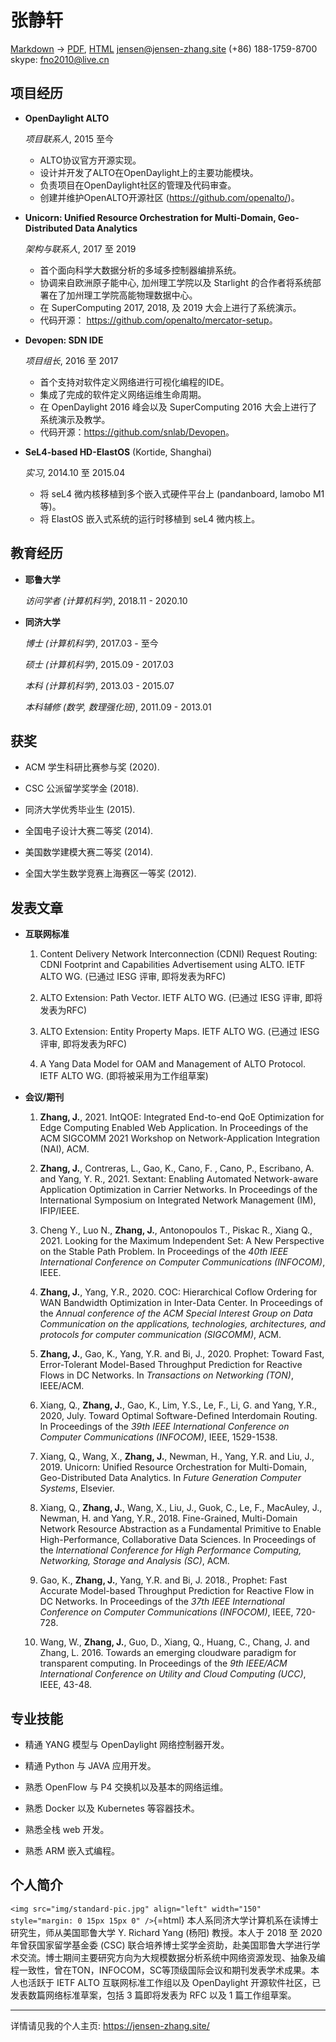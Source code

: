 张静轩
=======================

[Markdown](https://jensen-zhang.site/resume/resume-cn.md) -> [PDF](https://jensen-zhang.site/resume/resume-cn.pdf), [HTML](https://jensen-zhang.site/resume/resume-cn.html)
jensen@jensen-zhang.site
(+86) 188-1759-8700
skype: fno2010@live.cn


项目经历
------------------

*   **OpenDaylight ALTO**

    *项目联系人*, 2015 至今

	*   ALTO协议官方开源实现。
	*   设计并开发了ALTO在OpenDaylight上的主要功能模块。
    *   负责项目在OpenDaylight社区的管理及代码审查。
    *   创建并维护OpenALTO开源社区 (<https://github.com/openalto/>)。

*   **Unicorn: Unified Resource Orchestration for Multi-Domain, Geo-Distributed Data Analytics**

    *架构与联系人*, 2017 至 2019

	*   首个面向科学大数据分析的多域多控制器编排系统。
	*   协调来自欧洲原子能中心, 加州理工学院以及 Starlight 的合作者将系统部署在了加州理工学院高能物理数据中心。
    *   在 SuperComputing 2017, 2018, 及 2019 大会上进行了系统演示。
    *   代码开源： <https://github.com/openalto/mercator-setup>。

*   **Devopen: SDN IDE**

    *项目组长*, 2016 至 2017

	*   首个支持对软件定义网络进行可视化编程的IDE。
    *   集成了完成的软件定义网络运维生命周期。
	*   在 OpenDaylight 2016 峰会以及 SuperComputing 2016 大会上进行了系统演示及教学。
    *   代码开源：<https://github.com/snlab/Devopen>。

*   **SeL4-based HD-ElastOS** (Kortide, Shanghai)

    *实习*, 2014.10 至 2015.04

    *   将 seL4 微内核移植到多个嵌入式硬件平台上 (pandanboard, lamobo M1 等)。
    *   将 ElastOS 嵌入式系统的运行时移植到 seL4 微内核上。


教育经历
---------

*   **耶鲁大学**

    *访问学者 (计算机科学)*, 2018.11 - 2020.10

*   **同济大学**

    *博士 (计算机科学)*, 2017.03 - 至今

    *硕士 (计算机科学)*, 2015.09 - 2017.03

    *本科 (计算机科学)*, 2013.03 - 2015.07

    *本科辅修 (数学, 数理强化班)*, 2011.09 - 2013.01


获奖
------

*   ACM 学生科研比赛参与奖 (2020).

*   CSC 公派留学奖学金 (2018).

*   同济大学优秀毕业生 (2015).

*   全国电子设计大赛二等奖 (2014).

*   美国数学建模大赛二等奖 (2014).

*   全国大学生数学竞赛上海赛区一等奖 (2012).


发表文章
------------

* **互联网标准**

    1. Content Delivery Network Interconnection (CDNI) Request Routing: CDNI Footprint and Capabilities Advertisement using ALTO. IETF ALTO WG. (已通过 IESG 评审, 即将发表为RFC)

    1. ALTO Extension: Path Vector. IETF ALTO WG. (已通过 IESG 评审, 即将发表为RFC)

    1. ALTO Extension: Entity Property Maps. IETF ALTO WG. (已通过 IESG 评审, 即将发表为RFC)

    1. A Yang Data Model for OAM and Management of ALTO Protocol. IETF ALTO WG. (即将被采用为工作组草案)

* **会议/期刊**

    1. **Zhang, J.**, 2021. IntQOE: Integrated End-to-end QoE Optimization for Edge Computing Enabled Web Application. In Proceedings of the ACM SIGCOMM 2021 Workshop on Network-Application Integration (NAI), ACM.

    1. **Zhang, J.**, Contreras, L., Gao, K., Cano, F. , Cano, P., Escribano, A. and Yang, Y. R., 2021. Sextant: Enabling Automated Network-aware Application Optimization in Carrier Networks. In Proceedings of the International Symposium on Integrated Network Management (IM), IFIP/IEEE.

    1. Cheng Y., Luo N., **Zhang, J.**, Antonopoulos T., Piskac R., Xiang Q., 2021. Looking for the Maximum Independent Set: A New Perspective on the Stable Path Problem. In Proceedings of the *40th IEEE International Conference on Computer Communications (INFOCOM)*, IEEE.

    1. **Zhang, J.**, Yang, Y.R., 2020. COC: Hierarchical Coflow Ordering for WAN Bandwidth Optimization in Inter-Data Center. In Proceedings of the *Annual conference of the ACM Special Interest Group on Data Communication on the applications, technologies, architectures, and protocols for computer communication (SIGCOMM)*, ACM.

    1. **Zhang, J.**, Gao, K., Yang, Y.R. and Bi, J., 2020. Prophet: Toward Fast, Error-Tolerant Model-Based Throughput Prediction for Reactive Flows in DC Networks. In *Transactions on Networking (TON)*, IEEE/ACM.

    1. Xiang, Q., **Zhang, J.**, Gao, K., Lim, Y.S., Le, F., Li, G. and Yang, Y.R., 2020, July. Toward Optimal Software-Defined Interdomain Routing. In Proceedings of the *39th IEEE International Conference on Computer Communications (INFOCOM)*, IEEE, 1529-1538.

    1. Xiang, Q., Wang, X., **Zhang, J.**, Newman, H., Yang, Y.R. and Liu, J., 2019. Unicorn: Unified Resource Orchestration for Multi-Domain, Geo-Distributed Data Analytics. In *Future Generation Computer Systems*, Elsevier.

    1.  Xiang, Q., **Zhang, J.**, Wang, X., Liu, J., Guok, C., Le, F., MacAuley, J., Newman, H. and Yang, Y.R., 2018. Fine-Grained, Multi-Domain Network Resource Abstraction as a Fundamental Primitive to Enable High-Performance, Collaborative Data Sciences. In Proceedings of the *International Conference for High Performance Computing, Networking, Storage and Analysis (SC)*, ACM.

    1.  Gao, K., **Zhang, J.**, Yang, Y.R. and Bi, J. 2018., Prophet: Fast Accurate Model-based Throughput Prediction for Reactive Flow in DC Networks. In Proceedings of the *37th IEEE International Conference on Computer Communications (INFOCOM)*, IEEE, 720-728.

    1.  Wang, W., **Zhang, J.**, Guo, D., Xiang, Q., Huang, C., Chang, J. and Zhang, L. 2016. Towards an emerging cloudware paradigm for transparent computing. In Proceedings of the *9th IEEE/ACM International Conference on Utility and Cloud Computing (UCC)*, IEEE, 43-48.


专业技能
------------------

*   精通 YANG 模型与 OpenDaylight 网络控制器开发。

*   精通 Python 与 JAVA 应用开发。

*   熟悉 OpenFlow 与 P4 交换机以及基本的网络运维。

*   熟悉 Docker 以及 Kubernetes 等容器技术。

*   熟悉全栈 web 开发。

*   熟悉 ARM 嵌入式编程。


个人简介
---------

`<img src="img/standard-pic.jpg" align="left" width="150" style="margin: 0 15px 15px 0" />`{=html}
本人系同济大学计算机系在读博士研究生，师从美国耶鲁大学 Y. Richard Yang (杨阳) 教授。本人于 2018 至 2020 年曾获国家留学基金委 (CSC) 联合培养博士奖学金资助，赴美国耶鲁大学进行学术交流。博士期间主要研究方向为大规模数据分析系统中网络资源发现、抽象及编程一致性，曾在TON，INFOCOM，SC等顶级国际会议和期刊发表学术成果。本人也活跃于 IETF ALTO 互联网标准工作组以及 OpenDaylight 开源软件社区，已发表数篇网络标准草案，包括 3 篇即将发表为 RFC 以及 1 篇工作组草案。
<br style="clear: both;" />


---

详情请见我的个人主页: <https://jensen-zhang.site/>

